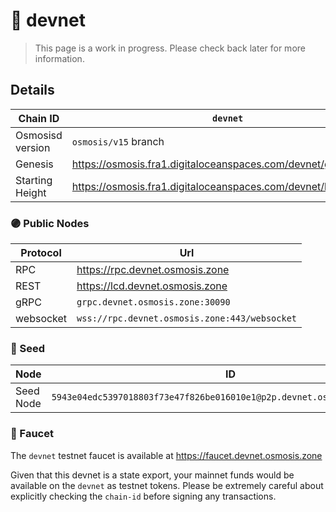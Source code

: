 # 🧪 devnet

> This page is a work in progress. Please check back later for more information.

## Details

| Chain ID         | `devnet`                                                          |
|------------------|-------------------------------------------------------------------|
| Osmosisd version | `osmosis/v15` branch                                              |
| Genesis          | <https://osmosis.fra1.digitaloceanspaces.com/devnet/genesis.json> |
| Starting Height  | <https://osmosis.fra1.digitaloceanspaces.com/devnet/height>       |

### 🟣 Public Nodes

| Protocol  | Url                                           |
|-----------|-----------------------------------------------|
| RPC       | <https://rpc.devnet.osmosis.zone>             |
| REST      | <https://lcd.devnet.osmosis.zone>             |
| gRPC      | `grpc.devnet.osmosis.zone:30090`              |
| websocket | `wss://rpc.devnet.osmosis.zone:443/websocket` |

### 🌱 Seed

| Node      | ID                                                                       |
|-----------|--------------------------------------------------------------------------|
| Seed Node | `5943e04edc5397018803f73e47f826be016010e1@p2p.devnet.osmosis.zone:30056` |

### 🚰 Faucet

The `devnet` testnet faucet is available at <https://faucet.devnet.osmosis.zone>

Given that this devnet is a state export, your mainnet funds would be available on the `devnet` as testnet tokens.
Please be extremely careful about explicitly checking the `chain-id` before signing any transactions.
